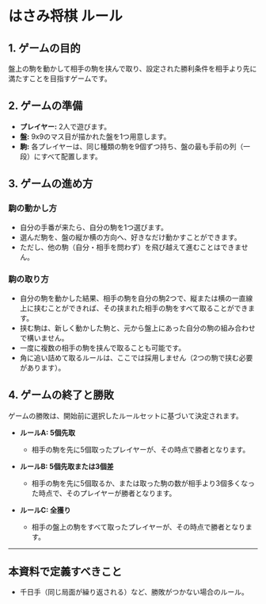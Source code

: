 # はさみ将棋 ルール

## 1. ゲームの目的
盤上の駒を動かして相手の駒を挟んで取り、設定された勝利条件を相手より先に満たすことを目指すゲームです。

## 2. ゲームの準備
- **プレイヤー:** 2人で遊びます。
- **盤:** 9x9のマス目が描かれた盤を1つ用意します。
- **駒:** 各プレイヤーは、同じ種類の駒を9個ずつ持ち、盤の最も手前の列（一段）にすべて配置します。

## 3. ゲームの進め方

### 駒の動かし方
- 自分の手番が来たら、自分の駒を1つ選びます。
- 選んだ駒を、盤の縦か横の方向へ、好きなだけ動かすことができます。
- ただし、他の駒（自分・相手を問わず）を飛び越えて進むことはできません。

### 駒の取り方
- 自分の駒を動かした結果、相手の駒を自分の駒2つで、縦または横の一直線上に挟むことができれば、その挟まれた相手の駒をすべて取ることができます。
- 挟む駒は、新しく動かした駒と、元から盤上にあった自分の駒の組み合わせで構いません。
- 一度に複数の相手の駒を挟んで取ることも可能です。
- 角に追い詰めて取るルールは、ここでは採用しません（2つの駒で挟む必要があります）。

## 4. ゲームの終了と勝敗
ゲームの勝敗は、開始前に選択したルールセットに基づいて決定されます。

- **ルールA: 5個先取**
  - 相手の駒を先に5個取ったプレイヤーが、その時点で勝者となります。

- **ルールB: 5個先取または3個差**
  - 相手の駒を先に5個取るか、または取った駒の数が相手より3個多くなった時点で、そのプレイヤーが勝者となります。

- **ルールC: 全獲り**
  - 相手の盤上の駒をすべて取ったプレイヤーが、その時点で勝者となります。

---
## 本資料で定義すべきこと
- 千日手（同じ局面が繰り返される）など、勝敗がつかない場合のルール。
